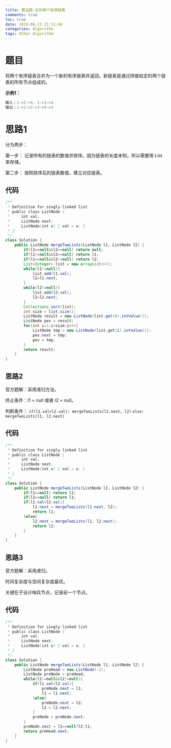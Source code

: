 ```yaml
---
title: 算法题-合并两个有序链表
comments: true
toc: true
date: 2019-06-13 21:11:44
categories: Algorithm
tags: Other Algorithm
---
```


# 题目

将两个有序链表合并为一个新的有序链表并返回。新链表是通过拼接给定的两个链表的所有节点组成的。 

**示例1：**
```java
输入：1->2->4, 1->3->4
输出：1->1->2->3->4->4
```

# 思路1

分为两步：

第一步： 记录所有的链表的数值并排序。因为链表的长度未知，所以需要用 List 来存储。

第二步： 按照排序后的链表数值，建立对应链表。

## 代码
```java
/**
 * Definition for singly-linked list.
 * public class ListNode {
 *     int val;
 *     ListNode next;
 *     ListNode(int x) { val = x; }
 * }
 */
class Solution {
    public ListNode mergeTwoLists(ListNode l1, ListNode l2) {
        if(l1==null&&l2==null) return null;
        if(l1!=null&&l2==null) return l1;
        if(l1==null&&l2!=null) return l2;
        List<Integer> list = new ArrayList<>();
        while(l1!=null){
            list.add(l1.val);
            l1=l1.next;
        }
        while(l2!=null){
            list.add(l2.val);
            l2=l2.next;
        }
        Collections.sort(list);
        int size = list.size();
        ListNode result = new ListNode(list.get(0).intValue());
        ListNode pev = result;
        for(int i=1;i<size;i++){
            ListNode tmp = new ListNode(list.get(i).intValue());
            pev.next = tmp;
            pev = tmp;
        }
        return result;
    }
}
```

## 思路2

官方题解：采用递归方法。

终止条件：l1 = null 或者 l2 = null。

判断条件：
    `if(l1.val<l2.val): mergeTwoLists(l1.next, l2)`
    `else: mergeTwoLists(l1, l2.next)`

## 代码
```java
/**
 * Definition for singly-linked list.
 * public class ListNode {
 *     int val;
 *     ListNode next;
 *     ListNode(int x) { val = x; }
 * }
 */
class Solution {
    public ListNode mergeTwoLists(ListNode l1, ListNode l2) {
        if(l1==null) return l2;
        if(l2==null) return l1;
        if(l1.val<l2.val){
            l1.next = mergeTwoLists(l1.next, l2);
            return l1;
        }else{
            l2.next = mergeTwoLists(l1, l2.next);
            return l2;
        }
    }
}
```

## 思路3

官方题解：采用递归。

时间复杂度与空间复杂度最优。

关键在于设计哨兵节点，记录前一个节点。

## 代码
```java
/**
 * Definition for singly-linked list.
 * public class ListNode {
 *     int val;
 *     ListNode next;
 *     ListNode(int x) { val = x; }
 * }
 */
class Solution {
    public ListNode mergeTwoLists(ListNode l1, ListNode l2) {
        ListNode preHead = new ListNode(-1);
        ListNode preNode = preHead;
        while(l1!=null&&l2!=null){
            if(l1.val<l2.val){
                preNode.next = l1;
                l1 = l1.next;
            }else{
                preNode.next = l2;
                l2 = l2.next;
            }
            preNode = preNode.next;
        }
        preNode.next = l1==null?l2:l1;
        return preHead.next;
    }
}
```